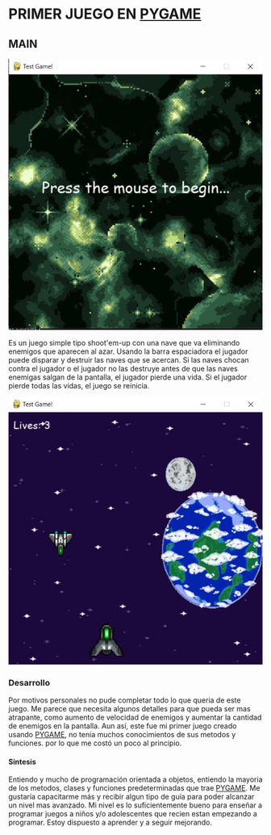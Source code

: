 # PRIMER JUEGO EN [PYGAME](https://www.pygame.org/news)

## MAIN

![MENU](Assets/MENU.JPG)

Es un juego simple tipo shoot'em-up con una nave que va eliminando enemigos que aparecen al azar. Usando la barra espaciadora el jugador puede disparar y destruir las naves que se acercan. Si las naves chocan contra el jugador o el jugador no las destruye antes de que las naves enemigas salgan de la pantalla, el jugador pierde una vida.
Si el jugador pierde todas las vidas, el juego se reinicia.

![GAME](Assets/GAME.JPG)

### Desarrollo

Por motivos personales no pude completar todo lo que queria de este juego. Me parece que necesita algunos detalles para que pueda ser mas atrapante, como aumento de velocidad de enemigos y aumentar la cantidad de enemigos en la pantalla.
Aun así, este fue mi primer juego creado usando [PYGAME](https://www.pygame.org/news), no tenia muchos conocimientos de sus metodos y funciones. por lo que me costó un poco al principio.

#### Sintesis

Entiendo y mucho de programación orientada a objetos, entiendo la mayoria de los metodos, clases y funciones predeterminadas que trae [PYGAME](https://www.pygame.org/news). Me gustaría capacitarme más y recibir algun tipo de guía para poder alcanzar un nivel mas avanzado. Mi nivel es lo suficientemente bueno para enseñar a programar juegos a niños y/o adolescentes que recien estan empezando a programar.
Estoy dispuesto a aprender y a seguir mejorando.